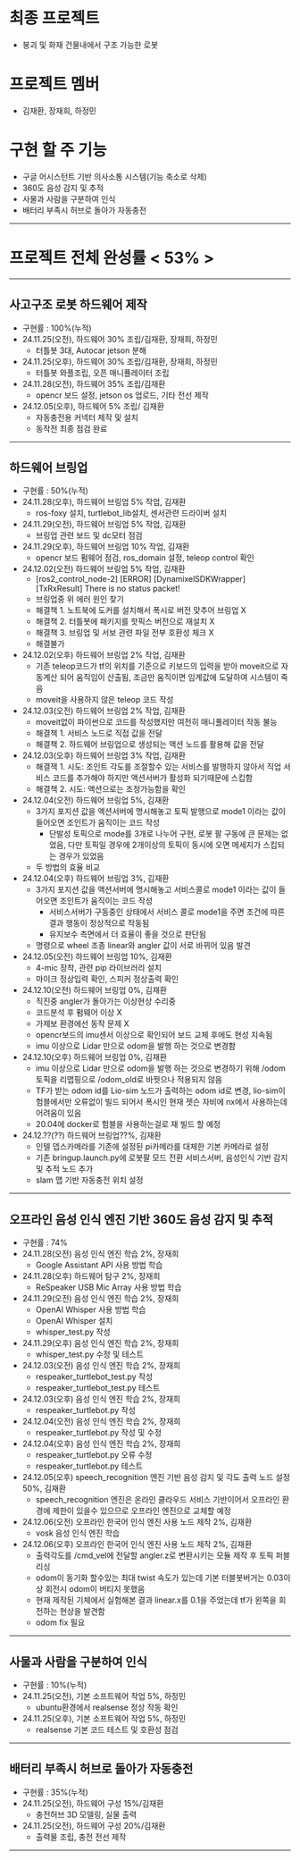 # 최종 프로젝트
- 붕괴 및 화재 건물내에서 구조 가능한 로봇
# 프로젝트 멤버
- 김재환, 장재희, 하정민
# 구현 할 주 기능
- 구글 어시스턴트 기반 의사소통 시스템(기능 축소로 삭제)
- 360도 음성 감지 및 추적
- 사물과 사람을 구분하여 인식
- 배터리 부족시 허브로 돌아가 자동충전
<hr/>

# 프로젝트 전체 완성률 < 53% >
<hr/>

## 사고구조 로봇 하드웨어 제작
- 구현률 : 100%(누적)
- 24.11.25(오전), 하드웨어 30% 조립/김재환, 장재희, 하정민
  - 터틀봇 3대, Autocar jetson 분해 
- 24.11.25(오후), 하드웨어 30% 조립/김재환, 장재희, 하정민
  - 터틀봇 와플조립, 오픈 매니퓰레이터 조립
- 24.11.28(오전), 하드웨어 35% 조립/김재환
  - opencr 보드 설정, jetson os 업로드, 기타 전선 제작
- 24.12.05(오후), 하드웨어 5% 조립/ 김재환
  - 자동충전용 커넥터 제작 및 설치
  - 동작전 최종 점검 완료
<hr/>

## 하드웨어 브링업
- 구현률 : 50%(누적)
- 24.11.28(오후), 하드웨어 브링업 5% 작업, 김재환
  - ros-foxy 설치, turtlebot_lib설치, 센서관련 드라이버 설치  
- 24.11.29(오전), 하드웨어 브링업 5% 작업, 김재환
  - 브링업 관련 보드 및 dc모터 점검
- 24.11.29(오후), 하드웨어 브링업 10% 작업, 김재환
  - opencr 보드 펌웨어 점검, ros_domain 설정, teleop control 확인
- 24.12.02(오전) 하드웨어 브링업 5% 작업, 김재환
  - [ros2_control_node-2] [ERROR] [DynamixelSDKWrapper] [TxRxResult] There is no status packet!
  - 브링업중 위 에러 원인 찾기 
  - 해결책 1. 노트북에 도커를 설치해서 폭시로 버전 맞추어 브링업 X
  - 해결책 2. 터틀봇에 패키지를 핫픽스 버전으로 재설치 X
  - 해결책 3. 브링업 및 서보 관련 파일 전부 호환성 체크 X
  - 해결불가
- 24.12.02(오후) 하드웨어 브링업 2% 작업, 김재환
  - 기존 teleop코드가 tf의 위치를 기준으로 키보드의 입력을 받아 moveit으로 자동계산 되어 움직임이 산출됨, 조금만 움직이면 임계값에 도달하여 시스템이 죽음
  - moveit을 사용하지 않은 teleop 코드 작성
- 24.12.03(오전) 하드웨어 브링업 2% 작업, 김재환
  - moveit없이 파이썬으로 코드를 작성했지만 여전히 매니풀레이터 작동 불능
  - 해결책 1. 서비스 노드로 직접 값을 전달
  - 해결책 2. 하드웨어 브링업으로 생성되는 액션 노드를 활용해 값을 전달
- 24.12.03(오후) 하드웨어 브링업 3% 작업, 김재환
  - 해결잭 1. 시도: 조인트 각도를 조절할수 있는 서비스를 발행하지 않아서 직업 서비스 코드를 추가해야 하지만 액션서버가 활성화 되기때문에 스킵함
  - 해결책 2. 시도: 액션으로는 조정가능함을 확인
- 24.12.04(오전) 하드웨어 브링업 5%, 김재환
  - 3가지 포지션 값을 액션서버에 명시해놓고 토픽 발행으로 mode1 이라는 값이 들어오면 조인트가 움직이는 코드 작성
      - 단발성 토픽으로 mode를 3개로 나누어 구현, 로봇 팔 구동에 큰 문제는 없었음, 다만 토픽일 경우에 2개이상의 토픽이 동시에 오면 메세지가 스킵되는 경우가 있었음
  - 두 방법의 효율 비교
- 24.12.04(오후) 하드웨어 브링업 3%, 김재환
  - 3가지 포지션 값을 액션서버에 명시해놓고 서비스콜로 mode1 이라는 값이 들어오면 조인트가 움직이는 코드 작성
      - 서비스서버가 구동중인 상태에서 서비스 콜로 mode1을 주면 조건에 따른 결과 행동이 정상적으로 작동됨
      - 유지보수 측면에서 더 효율이 좋을 것으로 판단됨 
  - 명령으로 wheel 조종 linear와 angler 값이 서로 바뀌어 있음 발견
- 24.12.05(오전) 하드웨어 브링업 10%, 김재환
  - 4-mic 장착, 관련 pip 라이브러리 설치
  - 마이크 정상입력 확인, 스피커 정상출력 확인
- 24.12.10(오전) 하드웨어 브링업 0%, 김재환
  - 직진중 angler가 돌아가는 이상현상 수리중
  - 코드분석 후 펌웨어 이상 X
  - 가제보 환경에선 동작 문제 X
  - opencr보드의 imu센서 이상으로 확인되어 보드 교체 후에도 현성 지속됨
  - imu 이상으로 Lidar 만으로 odom을 발행 하는 것으로 변경함
- 24.12.10(오후) 하드웨어 브링업 0%, 김재환
  - imu 이상으로 Lidar 만으로 odom을 발행 하는 것으로 변경하기 위해 /odom 토픽을 리맵핑으로 /odom_old로 바꿧으나 적용되지 않음
  - TF가 받는 odom id를 Lio-sim 노드가 출력하는 odom id로 변경, lio-sim이 험블에서만 오류없이 빌드 되어서 폭시인 현재 젯슨 자비에 nx에서 사용하는데 어려움이 있음
  - 20.04에 docker로 험블을 사용하는걸로 재 빌드 할 예정
- 24.12.??(??) 하드웨어 브링업??%, 김재환
  - 인텔 뎁스카메라를 기존에 설정된 pi카메라를 대체한 기본 카메라로 설정
  - 기존 bringup.launch.py에 로봇팔 모드 전환 서비스서버, 음성인식 기반 감지 및 추적 노드 추가
  - slam 맵 기반 자동충전 위치 설정
<hr/> 

## 오프라인 음성 인식 엔진 기반 360도 음성 감지 및 추적
- 구현률 : 74%
- 24.11.28(오전) 음성 인식 엔진 학습 2%, 장재희
  - Google Assistant API 사용 방법 학습
- 24.11.28(오후) 하드웨어 탐구 2%, 장재희
  - ReSpeaker USB Mic Array 사용 방법 학습 
- 24.11.29(오전) 음성 인식 엔진 학습 2%, 장재희
  - OpenAI Whisper 사용 방법 학습
  - OpenAI Whisper 설치
  - whisper_test.py 작성
- 24.11.29(오후) 음성 인식 엔진 학습 2%, 장재희
  - whisper_test.py 수정 및 테스트
- 24.12.03(오전) 음성 인식 엔진 학습 2%, 장재희
  - respeaker_turtlebot_test.py 작성
  - respeaker_turtlebot_test.py 테스트
- 24.12.03(오후) 음성 인식 엔진 학습 2%, 장재희
  - respeaker_turtlebot.py 작성
- 24.12.04(오전) 음성 인식 엔진 학습 2%, 장재희
  - respeaker_turtlebot.py 작성 및 수정
- 24.12.04(오후) 음성 인식 엔진 학습 2%, 장재희
  - respeaker_turtlebot.py 오류 수정
  - respeaker_turtlebot.py 테스트
- 24.12.05(오후) speech_recognition 엔진 기반 음성 감지 및 각도 출력 노드 설정 50%, 김재환
  - speech_recognition 엔진은 온라인 클라우드 서비스 기반이어서 오프라인 환경에 제한이 있을수 있으므로 오프라인 엔진으로 교체할 예정
- 24.12.06(오전) 오프라인 한국어 인식 엔진 사용 노드 제작 2%, 김재환
  - vosk 음성 인식 엔진 학습 
- 24.12.06(오후) 오프라인 한국어 인식 엔진 사용 노드 제작 2%, 김재환
  - 출력각도를 /cmd_vel에 전달할 angler.z로 변환시키는 모듈 제작 후 토픽 퍼블리싱
  - odom이 동기화 할수있는 최대 twist 속도가 있는데 기본 터블봇버거는 0.03이상 회전시 odom이 버티지 못했음
  - 현재 제작된 기체에서 실험해본 결과 linear.x를 0.1을 주었는데 tf가 왼쪽을 회전하는 현상을 발견함
  - odom fix 필요
<hr/>


## 사물과 사람을 구분하여 인식
- 구현률 : 10%(누적)
- 24.11.25(오전), 기본 소프트웨어 작업 5%, 하정민
  - ubuntu환경에서 realsense 정상 작동 확인
- 24.11.25(오후), 기본 소프트웨어 작업 5%, 하정민
  - realsense 기본 코드 테스트 및 호환성 점검
<hr/>

## 배터리 부족시 허브로 돌아가 자동충전
- 구현률 : 35%(누적)
- 24.11.25(오전), 하드웨어 구성 15%/김재환
  - 충전허브 3D 모델링, 실물 출력
- 24.11.25(오전), 하드웨어 구성 20%/김재환
  - 출력물 조립, 충전 전선 제작
<hr/>

